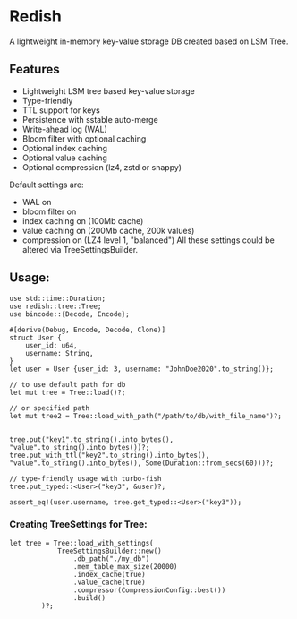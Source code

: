 # Redish

A lightweight in-memory key-value storage DB created based on LSM Tree.

## Features

- Lightweight LSM tree based key-value storage 
- Type-friendly
- TTL support for keys
- Persistence with sstable auto-merge
- Write-ahead log (WAL)
- Bloom filter with optional caching
- Optional index caching
- Optional value caching
- Optional compression (lz4, zstd or snappy)

Default settings are:
- WAL on
- bloom filter on
- index caching on (100Mb cache)
- value caching on (200Mb cache, 200k values)
- compression on (LZ4 level 1, "balanced")
All these settings could be altered via TreeSettingsBuilder.

## Usage:

```
use std::time::Duration;
use redish::tree::Tree;
use bincode::{Decode, Encode};

#[derive(Debug, Encode, Decode, Clone)]
struct User {
    user_id: u64,
    username: String,
}
let user = User {user_id: 3, username: "JohnDoe2020".to_string()};

// to use default path for db 
let mut tree = Tree::load()?;

// or specified path
let mut tree2 = Tree::load_with_path("/path/to/db/with_file_name")?;


tree.put("key1".to_string().into_bytes(), "value".to_string().into_bytes())?;
tree.put_with_ttl("key2".to_string().into_bytes(), "value".to_string().into_bytes(), Some(Duration::from_secs(60)))?;

// type-friendly usage with turbo-fish
tree.put_typed::<User>("key3", &user)?;

assert_eq!(user.username, tree.get_typed::<User>("key3"));
```
### Creating TreeSettings for Tree:
```
let tree = Tree::load_with_settings(
            TreeSettingsBuilder::new()
                .db_path("./my_db")
                .mem_table_max_size(20000)
                .index_cache(true)
                .value_cache(true)
                .compressor(CompressionConfig::best())
                .build()
        )?;
```
